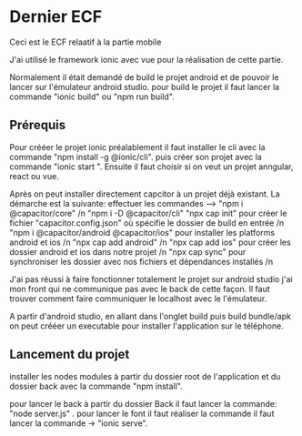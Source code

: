 # Dernier ECF

Ceci est le ECF relaatif à la partie mobile

J'ai utilisé le framework ionic avec vue pour la réalisation de cette partie.

Normalement il était demandé de build le projet android et de pouvoir le lancer sur l'émulateur android studio.
pour build le projet il faut lancer la commande "ionic build" ou "npm run build".

## Prérequis

Pour crééer le projet ionic préalablement il faut installer le cli avec la commande "npm install -g @ionic/cli".
puis créer son projet avec la commande "ionic start <nomduprojet>". Ensuite il faut choisir si on veut un projet anngular, react ou vue.

Après on peut installer directement capcitor à un projet déjà existant.
La démarche est la suivante:
effectuer les commandes --> "npm i @capacitor/core" /n
                            "npm i -D @capacitor/cli"
                            "npx cap init" pour créer le fichier "capacitor.config.json" où spécifie le dossier de build en entrée /n
                            "npm i @capacitor/android @capacitor/ios" pour installer les platforms android et ios /n
                            "npx cap add android" /n
                            "npx cap add ios" pour créer les dossier android et ios dans notre projet /n
                            "npx cap sync" pour synchroniser les dossier avec nos fichiers et dépendances installés /n

J'ai pas réussi à faire fonctionner totalement le projet sur android studio j'ai mon front qui ne communique pas avec le back de cette façon. 
Il faut trouver comment faire communiquer le localhost avec le l'émulateur.

A partir d'android studio, en allant dans l'onglet build puis build bundle/apk on peut crééer un executable pour installer l'application sur le téléphone.

## Lancement du projet

installer les nodes modules à partir du dossier root de l'application et du dossier back avec la commande "npm install".

pour lancer le back à partir du dossier Back il faut lancer la commande: "node server.js" .
pour lancer le font il faut réaliser la commande  il faut lancer la commande -> "ionic serve".







